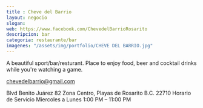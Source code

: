 ```yaml
---
title : Cheve del Barrio
layout: negocio
slogan: 
web: https://www.facebook.com/ChevedelBarrioRosarito
descripcion: bar 
categoria: restaurante/bar
imagenes: "/assets/img/portfolio/CHEVE DEL BARRIO.jpg"
---
```


A beautiful sport/bar/resturant. 
Place to enjoy food, beer and cocktail drinks while you're watching a game.

chevedelbarrio@gmail.com

Blvd Benito Juárez 82
Zona Centro, Playas de Rosarito B.C. 22710
Horario de Servicio 
Miercoles a Lunes
1:00 PM – 11:00 PM
